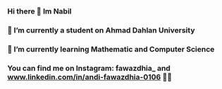 ### Hi there 👋 Im Nabil
### 🔭 I’m currently a student on Ahmad Dahlan University
### 🌱 I’m currently learning Mathematic and Computer Science
### You can find me on Instagram: fawazdhia_ and www.linkedin.com/in/andi-fawazdhia-0106 👋😄

<!--
**fawazdhianabil/fawazdhianabil** is a ✨ _special_ ✨ repository because its `README.md` (this file) appears on your GitHub profile.

Here are some ideas to get you started:

- 🔭 I’m currently a student on Ahmad Dahlan University
- 🌱 I’m currently learning Mathematic and Computer Science
- 👯 I’m looking to collaborate on ...
- 🤔 I’m looking for help with ...
- 💬 Ask me about ...
- 📫 How to reach me: ...
- 😄 Pronouns: ...
- ⚡ Fun fact: ...
-->
